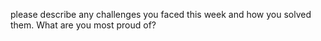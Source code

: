 please describe any challenges you faced this week and how you solved them. What are you most proud of?